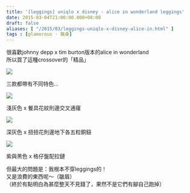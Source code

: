 ```yaml
---
title: '[leggings] uniqlo x disney - alice in wonderland leggings'
date: 2015-03-04T21:00:00.000+08:00
draft: false
aliases: [ "/2015/03/leggings-uniqlo-x-disney-alice-in.html" ]
tags : [glamorous - 裝身]
---
```


很喜歡johnny depp x tim burton版本的alice in wonderland  
所以買了這種crossover的「精品」  

![](/images/uniqlodisney.jpg)

三款都帶有不同特色...  

![](/images/uniqlodisney1.jpg)

淺灰色 x 餐具花紋則邊交叉通窿  

![](/images/uniqlodisney2.jpg)

深灰色 x 扭扭花則邊地下各五粒銅鈕  

![](/images/uniqlodisney3.jpg)

紫與黑色 x 格仔盤配拉鏈  
  
但最大的問題是：我根本不穿leggings的！  
又是浪費的東西呢～（皺眉）  
（終於有點明白為甚麼整天不見錢了，果然不是它們有腳自己跑掉）
